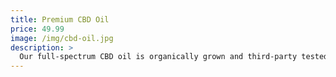 ```yaml
---
title: Premium CBD Oil
price: 49.99
image: /img/cbd-oil.jpg
description: >
  Our full-spectrum CBD oil is organically grown and third-party tested.
---
```

